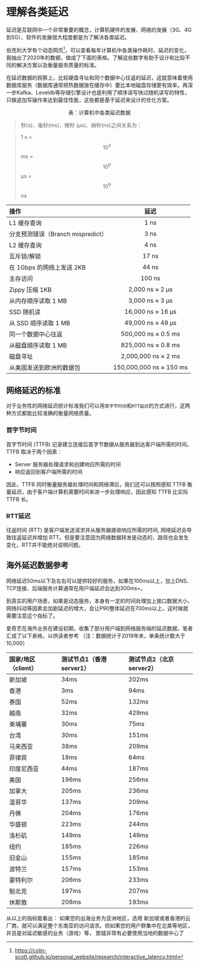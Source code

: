 # 理解各类延迟

延迟是互联网中一个非常重要的概念，计算机硬件的发展、网络的发展（3G、4G到5G）、软件的发展很大程度都是为了解决各类延迟。

伯克利大学有个动态网页[^注1]，可以查看每年计算机中各类操作耗时、延迟的变化，我抽出了2020年的数据，做成了下面的表格。了解这些数字有助于设计和比较不同的解决方案以及衡量服务质量的标准。

在延迟数据的观察上，比较硬盘寻址和同个数据中心往返的延迟，这就意味着使用数据库服务（数据库通常把热数据放在缓存中）要比本地磁盘存储更有效率。再深一步Kafka、Leveldb等存储引擎设计也是利用了顺序读写快过随机读写的特性，只做追加写操作来达到最佳性能，这些都是基于延迟来设计的优化方案。


<center><p>表：计算机中各类延迟数据</p></center>

> 秒(s)、毫秒(ms)、微秒 (μs)、纳秒(ns)之间关系为：

> 1 s = $$10^{3}$$ms = $$10^{6}$$μs = $$10^{9}$$ns 


操作|延迟
:---|:--:|
L1 缓存查询| 1 ns
分支预测错误（Branch mispredict）| 3 ns
L2 缓存查询 | 4 ns
互斥锁/解锁 | 17 ns
在 1Gbps 的网络上发送 2KB | 44 ns
主存访问 | 100 ns
Zippy 压缩 1KB | 2,000 ns ≈ 2 μs
从内存顺序读取 1 MB | 3,000 ns ≈ 3 μs
SSD 随机读 | 16,000 ns  ≈ 16 μs
从 SSD 顺序读取 1 MB | 49,000 ns  ≈ 49 μs
同一个数据中心往返 | 500,000 ns  ≈ 0.5 ms
从磁盘顺序读取 1 MB | 825,000 ns  ≈ 0.8 ms
磁盘寻址 | 2,000,000 ns ≈ 2 ms
从美国发送到欧洲的数据包 | 150,000,000 ns ≈ 150 ms


## 网络延迟的标准

对于业务性的网络延迟统计标准我们可以用`首字节时间`和`RTT延迟`的方式进行，这两种方式都能比较准确的衡量网络质量。

### 首字节时间

首字节时间 (TTFB) 记录建立连接后首字节数据从服务器到达客户端所需的时间。TTFB 取决于两个因素：

- Server 服务器处理请求和创建响应所需的时间
- 响应返回到客户端所需的时间

因此，TTFB 同时衡量服务器处理时间和网络滞后，我们还可以按照感知 TTFB 衡量延迟，由于客户端计算机需要时间来进一步处理响应，因此感知 TTFB 比实际 TTFB 长。

### RTT延迟

往返时间 (RTT) 是客户端发送请求并从服务器接收响应所需的时间, 网络延迟会导致往返延迟并增加 RTT。但是要注意因为网络数据转发是动态的，路径也会发生变化，RTT并不能绝对说明问题。 

## 海外延迟数据参考 

网络延迟50ms以下及左右可以提供较好的服务，如果在100ms以上，加上DNS、TCP连接、后端服务计算通常在用户端延迟会达到300ms+。 

到真实的用户场景，如果是动态服务，本身有一定的时间处理加上接口数据大小、网络抖动等因素会加剧延迟的增大，会让P90整体延迟在700ms以上，这时候就需要注意这个指标了。


爱奇艺在海外业务在建设初期，收集了部分用户端到网络服务端的延迟数据，笔者汇成了以下表格，以供读者参考 （注：数据统计于2019年末，单条统计数大于10,000）

| 国家/地区（client） | 测试节点1（香港 server1） | 测试节点2（北京 server2）|
| :--- | :---- | :---- |
|新加坡|34ms|202ms|
|香港|3ms|94ms|
|泰国|52ms|132ms|
|越南|32ms|429ms|
|柬埔寨|30ms|75ms|
|台湾|30ms|151ms|
|马来西亚|38ms|209ms|
|菲律宾|18ms|64ms|
|印度尼西亚|44ms|187ms|
|美国|196ms|256ms|
|加拿大|205ms|236ms|
|温哥华|137ms|209ms|
|丹佛|204ms|176ms|
|华盛顿|223ms|244ms|
|洛杉矶|149ms|149ms|
|纽约|185ms|226ms|
|旧金山|155ms|185ms|
|波特兰|157ms|153ms|
|蒙特利尔|206ms|233ms|
|魁北克|197ms|207ms|
|休斯敦|208ms|193ms|

从以上的指标能看出： 如果您的出海业务为亚洲地区，选用 新加坡或者香港的云厂商，就可以满足整个东南亚的访问请求。但如果您的用户群集中在北美等地区，并且是对延迟敏感的业务（游戏）等， 那就非常有必要使用当地的数据中心了



[^注1]: https://colin-scott.github.io/personal_website/research/interactive_latency.html